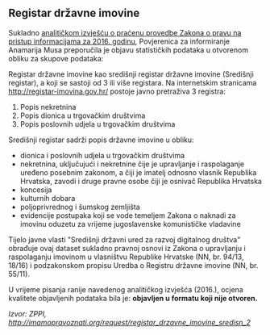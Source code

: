 Registar državne imovine
----

Sukladno [analitičkom izvješću o praćenu provedbe Zakona o pravu na pristup informacijama za 2016. godinu](http://www.pristupinfo.hr/wp-content/uploads/2014/03/AI-6-2016-Otvoreni-podaci-TJV-objava-informacija-za-ponovnu-uporabu-I.-dio.pdf), Povjerenica za informiranje Anamarija Musa preporučila je objavu statističkih podataka u otvorenom
obliku za skupove podataka:

Registar državne imovine kao središnji registar državne imovine (Središnji registar), a koji se sastoji od 3 ili više registara. Na internetskim stranicama http://registar-imovina.gov.hr/ postoje javno pretraživa 3 registra:

1. Popis nekretnina
1. Popis dionica u trgovačkim društvima
1. Popis poslovnih udjela u trgovačkim društvima

Središnji registar sadrži popis državne imovine u obliku:

* dionica i poslovnih udjela u trgovačkim društvima
* nekretnina, uključujući i nekretnine čije je upravljanje i raspolaganje uređeno posebnim zakonom, a čiji je imatelj odnosno vlasnik Republika Hrvatska, zavodi i druge pravne osobe čiji je osnivač Republika Hrvatska
* koncesija
* kulturnih dobara
* poljoprivrednog i šumskog zemljišta
* evidencije postupaka koji se vode temeljem Zakona o naknadi za imovinu oduzetu za vrijeme jugoslavenske komunističke vladavine

Tijelo javne vlasti "Središnji državni ured za razvoj digitalnog društva" obrađuje ovaj dataset sukladno pravnoj osnovi iz Zakona o upravljanju i raspolaganju imovinom u vlasništvu Republike Hrvatske (NN, br. 94/13, 18/16) i podzakonskom propisu Uredba o Registru državne imovine (NN, br. 55/11).

U vrijeme pisanja ranije navedenog analitičkog izvješća (2016.), ocjena kvalitete objavljenih podataka bila je: **objavljen u formatu koji nije otvoren.**

_Izvor: ZPPI, http://imamopravoznati.org/request/registar_drzavne_imovine_sredisn_2_
